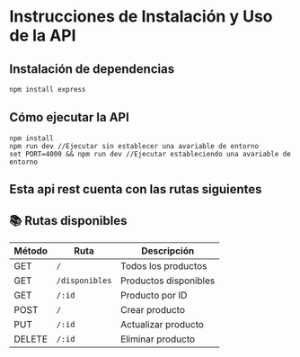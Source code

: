 # Instrucciones de Instalación y Uso de la API

## Instalación de dependencias

```bash
npm install express
```

## Cómo ejecutar la API
    npm install
    npm run dev //Ejecutar sin establecer una avariable de entorno
    set PORT=4000 && npm run dev //Ejecutar estableciendo una avariable de entorno

## Esta api rest cuenta con las rutas siguientes
## 📚 Rutas disponibles

| Método  | Ruta             | Descripción                        |
| ------- | ---------------- | ---------------------------------- |
| GET     | `/`              | Todos los productos                |
| GET     | `/disponibles`   | Productos disponibles              |
| GET     | `/:id`           | Producto por ID                    |
| POST    | `/`              | Crear producto                     |
| PUT     | `/:id`           | Actualizar producto                |
| DELETE  | `/:id`           | Eliminar producto                  |


